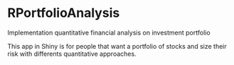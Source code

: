 # RPortfolioAnalysis
Implementation quantitative financial analysis on investment portfolio

This app in Shiny is for people that want a portfolio of stocks and size their risk  with differents quantitative approaches.
